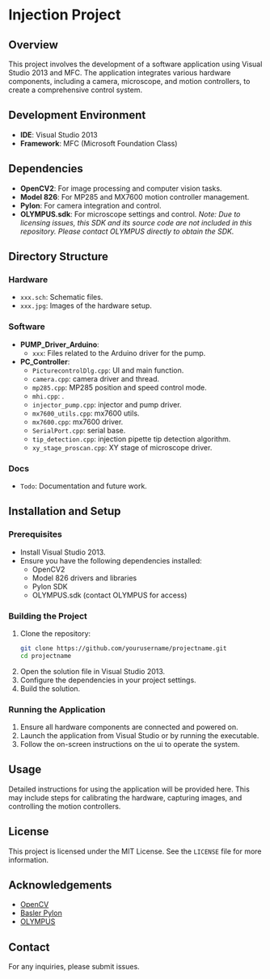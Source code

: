 # Injection Project

## Overview
This project involves the development of a software application using Visual Studio 2013 and MFC. The application integrates various hardware components, including a camera, microscope, and motion controllers, to create a comprehensive control system.

## Development Environment
- **IDE**: Visual Studio 2013
- **Framework**: MFC (Microsoft Foundation Class)

## Dependencies
- **OpenCV2**: For image processing and computer vision tasks.
- **Model 826**: For MP285 and MX7600 motion controller management.
- **Pylon**: For camera integration and control.
- **OLYMPUS.sdk**: For microscope settings and control. *Note: Due to licensing issues, this SDK and its source code are not included in this repository. Please contact OLYMPUS directly to obtain the SDK.*

## Directory Structure

### Hardware
- `xxx.sch`: Schematic files.
- `xxx.jpg`: Images of the hardware setup.

### Software
- **PUMP_Driver_Arduino**:
  - `xxx`: Files related to the Arduino driver for the pump.
- **PC_Controller**:
  - `PicturecontrolDlg.cpp`: UI and main function.
  - `camera.cpp`: camera driver and thread.
  - `mp285.cpp`: MP285 position and speed control mode.
  - `mhi.cpp`: .
  - `injector_pump.cpp`: injector and pump driver.
  - `mx7600_utils.cpp`: mx7600 utils.
  - `mx7600.cpp`: mx7600 driver.
  - `SerialPort.cpp`: serial base. 
  - `tip_detection.cpp`: injection pipette tip detection algorithm.
  - `xy_stage_proscan.cpp`: XY stage of microscope driver. 

### Docs
- `Todo`: Documentation and future work.

## Installation and Setup

### Prerequisites
- Install Visual Studio 2013.
- Ensure you have the following dependencies installed:
  - OpenCV2
  - Model 826 drivers and libraries
  - Pylon SDK
  - OLYMPUS.sdk (contact OLYMPUS for access)

### Building the Project
1. Clone the repository:
    ```sh
    git clone https://github.com/yourusername/projectname.git
    cd projectname
    ```
2. Open the solution file in Visual Studio 2013.
3. Configure the dependencies in your project settings.
4. Build the solution.

### Running the Application
1. Ensure all hardware components are connected and powered on.
2. Launch the application from Visual Studio or by running the executable.
3. Follow the on-screen instructions on the ui to operate the system.

## Usage
Detailed instructions for using the application will be provided here. This may include steps for calibrating the hardware, capturing images, and controlling the motion controllers.

## License
This project is licensed under the MIT License. See the `LICENSE` file for more information.

## Acknowledgements
- [OpenCV](https://opencv.org/)
- [Basler Pylon](https://www.baslerweb.com/en/products/software/basler-pylon-camera-software-suite/)
- [OLYMPUS](https://www.olympus-lifescience.com/en/)

## Contact
For any inquiries, please submit issues.
